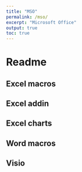 ```yaml
---
title: "MSO"
permalink: /mso/
excerpt: "Microsoft Office"
output: true
toc: true
---
```




# Readme

## Excel macros

## Excel addin

## Excel charts

## Word macros

## Visio

